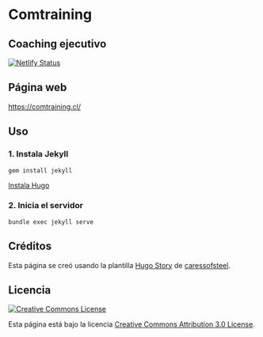 # Comtraining

## Coaching ejecutivo

[![Netlify Status](https://api.netlify.com/api/v1/badges/7c3a62e5-e371-4226-82c6-35070219484d/deploy-status)](https://app.netlify.com/sites/comtraining/deploys)

## Página web
https://comtraining.cl/

## Uso

### 1. Instala Jekyll
```
gem install jekyll
```
[Instala Hugo](https://gohugo.io/overview/installing/)

### 2. Inicia el servidor
```
bundle exec jekyll serve
```

## Créditos

Esta página se creó usando la plantilla [Hugo Story](https://themes.gohugo.io/hugo-story/) de [caressofsteel](https://github.com/caressofsteel).

## Licencia

<a rel="license" href="http://creativecommons.org/licenses/by/3.0/" class="license-button"><img alt="Creative Commons License" style="border-width:0" src="https://i.creativecommons.org/l/by/3.0/88x31.png"></a>

Esta página está bajo la licencia [Creative Commons Attribution 3.0 License](LICENSE).